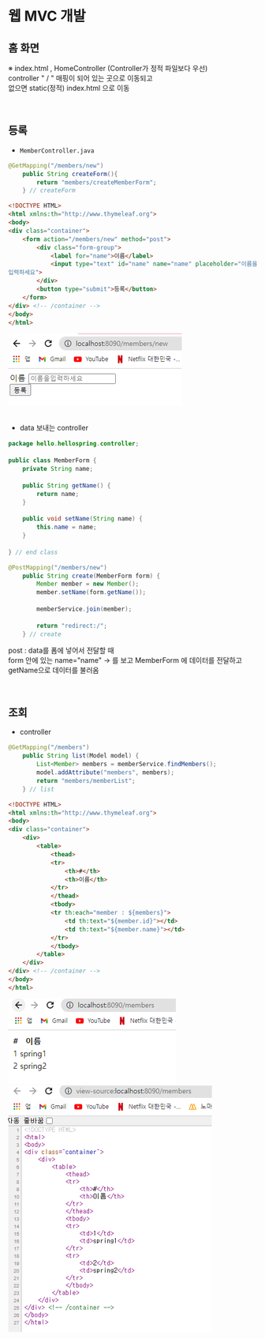 # 웹 MVC 개발

## 홈 화면

※ index.html , HomeController (Controller가 정적 파일보다 우선)    
controller " / " 매핑이 되어 있는 곳으로 이동되고     
없으면 static(정적) index.html 으로 이동

<br>

## 등록

- `MemberController.java`
```java
@GetMapping("/members/new")
    public String createForm(){
        return "members/createMemberForm";
    } // createForm
```
```html
<!DOCTYPE HTML>
<html xmlns:th="http://www.thymeleaf.org">
<body>
<div class="container">
    <form action="/members/new" method="post">
        <div class="form-group">
            <label for="name">이름</label>
            <input type="text" id="name" name="name" placeholder="이름을
입력하세요">
        </div>
        <button type="submit">등록</button>
    </form>
</div> <!-- /container -->
</body>
</html>
```
![spring_basic_14.png](../img/spring_basic_14.png)    
<br>
- data 보내는 controller
```java
package hello.hellospring.controller;

public class MemberForm {
    private String name;

    public String getName() {
        return name;
    }

    public void setName(String name) {
        this.name = name;
    }

} // end class
```
```java
@PostMapping("/members/new")
    public String create(MemberForm form) {
        Member member = new Member();
        member.setName(form.getName());

        memberService.join(member);

        return "redirect:/";
    } // create
```
post : data를 폼에 넣어서 전달할 때    
form 안에 있는 name="name" → 를 보고 MemberForm 에 데이터를 전달하고 getName으로 데이터를 불러옴

<br>

## 조회

- controller
```java
@GetMapping("/members")
    public String list(Model model) {
        List<Member> members = memberService.findMembers();
        model.addAttribute("members", members);
        return "members/memberList";
    } // list
```
```html
<!DOCTYPE HTML>
<html xmlns:th="http://www.thymeleaf.org">
<body>
<div class="container">
    <div>
        <table>
            <thead>
            <tr>
                <th>#</th>
                <th>이름</th>
            </tr>
            </thead>
            <tbody>
            <tr th:each="member : ${members}">
                <td th:text="${member.id}"></td>
                <td th:text="${member.name}"></td>
            </tr>
            </tbody>
        </table>
    </div>
</div> <!-- /container -->
</body>
</html>
```
![spring_basic_15.png](../img/spring_basic_15.png)  
![spring_basic_16.png](../img/spring_basic_16.png)  
